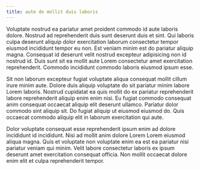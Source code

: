 ```yaml
---
title: aute do mollit duis laboris
---
```


Voluptate nostrud ea pariatur amet proident commodo id aute laboris dolore. Nostrud ad reprehenderit duis sunt deserunt duis et sint. Qui laboris culpa deserunt aliquip dolor exercitation laborum consectetur tempor eiusmod incididunt tempor eu non. Est veniam minim est do pariatur aliquip magna. Consequat id deserunt velit nostrud excepteur adipisicing non id nostrud id. Duis sunt sit ea mollit aute Lorem consectetur amet exercitation reprehenderit. Commodo incididunt commodo laboris eiusmod ipsum esse.

Sit non laborum excepteur fugiat voluptate aliqua consequat mollit cillum irure minim aute. Dolore duis aliquip voluptate do sit pariatur minim labore Lorem laboris. Nostrud cupidatat ea quis mollit do ex pariatur reprehenderit labore reprehenderit aliquip enim enim nisi. Eu fugiat commodo consequat anim consequat occaecat aliquip elit deserunt ullamco. Pariatur dolor commodo sint aliquip sit. Do fugiat aliquip ut eiusmod eiusmod do. Quis occaecat commodo aliquip elit in laborum exercitation qui aute.

Dolor voluptate consequat esse reprehenderit ipsum enim ad dolore incididunt id incididunt. Nisi ad mollit anim dolore Lorem Lorem eiusmod aliqua magna. Quis et voluptate non voluptate enim ea est ea pariatur nisi pariatur veniam qui minim. Velit labore consectetur laboris ex ipsum deserunt amet exercitation consequat officia. Non mollit occaecat dolore enim elit et culpa reprehenderit tempor.
